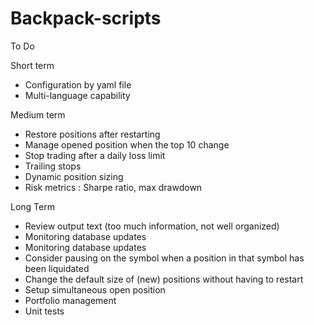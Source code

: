 # Backpack-scripts

To Do

Short term
* Configuration by yaml file
* Multi-language capability

Medium term
* Restore positions after restarting
* Manage opened position when the top 10 change
* Stop trading after a daily loss limit
* Trailing stops
* Dynamic position sizing
* Risk metrics : Sharpe ratio, max drawdown


Long Term
* Review output text (too much information, not well organized)
* Monitoring database updates
* Monitoring database updates
* Consider pausing on the symbol when a position in that symbol has been liquidated
* Change the default size of (new) positions without having to restart
* Setup simultaneous open position
* Portfolio management
* Unit tests
